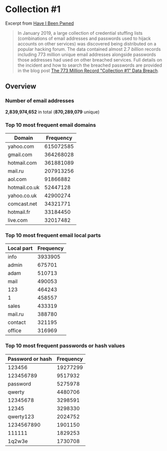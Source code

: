 # Collection #1

Excerpt from [Have I Been Pwned](https://haveibeenpwned.com/PwnedWebsites#Collection1)

> In January 2019, a large collection of credential stuffing lists (combinations of email addresses and passwords used to hijack accounts on other services) was discovered being distributed on a popular hacking forum. The data contained almost 2.7 *billion* records including 773 million unique email addresses alongside passwords those addresses had used on other breached services. Full details on the incident and how to search the breached passwords are provided in the blog post [The 773 Million Record "Collection #1" Data Breach](https://www.troyhunt.com/the-773-million-record-collection-1-data-reach).

## Overview

### Number of email addresses

**2,839,974,652** in total (**870,289,079** unique)

### Top 10 most frequent email domains

| Domain | Frequency |
| ------ | --------- |
|yahoo.com|615072585|
|gmail.com|364268028|
|hotmail.com|361881089|
|mail.ru|207913256|
|aol.com|91866882|
|hotmail.co.uk|52447128|
|yahoo.co.uk|42900274|
|comcast.net|34321771|
|hotmail.fr|33184450|
|live.com|32017482|

### Top 10 most frequent email local parts

| Local part | Frequency |
| ---------- | --------- |
|info|3933905|
|admin|675701|
|adam|510713|
|mail|490053|
|123|464243|
|1|458557|
|sales|433319|
|mail.ru|388780|
|contact|321195|
|office|316969|

### Top 10 most frequent passwords or hash values

| Password or hash | Frequency |
| ---------------- | --------- |
|123456|19277299|
|123456789|9517932|
|password|5275978|
|qwerty|4480706|
|12345678|3298591|
|12345|3298330|
|qwerty123|2024752|
|1234567890|1901150|
|111111|1829253|
|1q2w3e|1730708|

